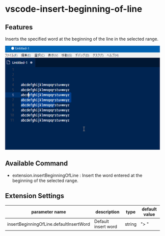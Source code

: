 # vscode-insert-beginning-of-line

## Features

Inserts the specified word at the beginning of the line in the selected range.

![insert word to beginning of line01](images/insertword01.gif)

## Available Command
* extension.insertBeginningOfLine : Insert the word entered at the beginning of the selected range.

## Extension Settings

| parameter name                          | description         | type   | default value |
| --------------------------------------- | ------------------- | ------ | ------------- |
| insertBeginningOfLine.defaultInsertWord | Default insert word | string | "> "          |


